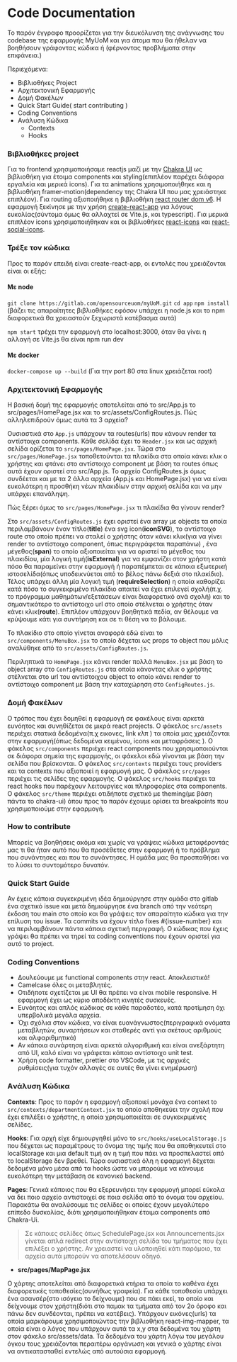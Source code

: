 # Code Documentation

Το παρόν έγγραφο προορίζεται για την διευκόλυνση της ανάγνωσης του codebase της εφαρμογής MyUoM και για άτομα που θα ήθελαν να βοηθήσουν γράφοντας κώδικα ή (φέρνοντας προβλήματα στην επιφάνεια.)

Περιεχόμενα:

- Βιβλιοθήκες Project
- Αρχιτεκτονική Εφαρμογής
- Δομή Φακέλων
- Quick Start Guide( start contributing )
- Coding Conventions
- Ανάλυση Κώδικα
  - Contexts
  - Hooks

### Βιβλιοθήκες project

Για το frontend χρησιμοποιήσαμε reactjs μαζί με την [Chakra UI](https://chakra-ui.com/) ως βιβλιοθήκη για έτοιμα components και styling(επιπλέον παρέχει διάφορα εργαλεία και μερικά icons).
Για τα animations χρησιμοποιήθηκε και η βιβλιοθήκη framer-motion(dependency της Chakra UI που μας χρειάστηκε επιπλέον). Για routing αξιοποιήθηκε η βιβλιοθήκη [react router dom v6](https://reactrouter.com/en/v6.3.0/getting-started/overview).
Η εφαρμογή ξεκίνησε με την χρήση [create-react-app](https://create-react-app.dev/) για λόγους ευκολίας(σύντομα όμως θα αλλαχτεί σε Vite.js, και typescript).
Για μερικά επιπλέον icons χρησιμοποιήθηκαν και οι βιβλιοθήκες [react-icons](https://react-icons.github.io/react-icons/) και [react-social-icons](https://www.npmjs.com/package/react-social-icons).

### Τρέξε τον κώδικα

Προς το παρόν επειδή είναι create-react-app, οι εντολές που χρειάζονται είναι οι εξής:
#### Με node
`git clone https://gitlab.com/opensourceuom/myUoM.git`
`cd app`
`npm install` (βάζει τις απαραίτητες βιβλιοθήκες εφόσον υπάρχει η node.js και το npm διαφορετικά θα χρειαστούν ξεχωριστά κατέβασμα αυτά)

`npm start` τρέχει την εφαρμογή στο localhost:3000, όταν θα γίνει η αλλαγή σε Vite.js θα είναι npm run dev
#### Με docker
`docker-compose up --build` (Για την port 80 στα linux χρειάζεται root)

### Αρχιτεκτονική Εφαρμογής

Η βασική δομή της εφαρμογής αποτελείται από το src/App.js το src/pages/HomePage.jsx και το src/assets/ConfigRoutes.js.
Πώς αλληλεπιδρούν όμως αυτά τα 3 αρχεία?

Ουσιαστικά στο `App.js` υπάρχουν τα routes(urls) που κάνουν render τα αντίστοιχα components. Κάθε σελίδα έχει το `Header.jsx` και ως αρχική σελίδα ορίζεται το `src/pages/HomePage.jsx`. Τώρα στο `src/pages/HomePage.jsx` τοποθετούνται τα πλακίδια στα οποία κάνει κλικ ο χρήστης και φτάνει στο αντίστοιχο component με βάση τα routes όπως αυτά έχουν οριστεί στο src/App.js. Το αρχείο ConfigRoutes.js όμως συνδέεται και με τα 2 άλλα αρχεία (App.js και HomePage.jsx) για να είναι ευκολότερη η προσθήκη νέων πλακιδίων στην αρχική σελίδα και να μην υπάρχει επανάληψη.

Πώς ξέρει όμως το `src/pages/HomePage.jsx` τι πλακίδια θα γίνουν render?

Στο `src/assets/ConfigRoutes.js` έχει οριστεί ένα array με objects τα οποία περιλαμβάνουν έναν τίτλο(**title**) ένα svg icon(**iconSVG**), το αντίστοιχο route στο οποίο πρέπει να σταλεί ο χρήστης όταν κάνει κλικ(για να γίνει render το αντίστοιχο component, όπως περιγράφεται παραπάνω) , ένα μέγεθος(**span**) το οποίο αξιοποιείται για να οριστεί το μέγεθος του πλακιδίου, μία λογική τιμή(**isExternal**) για να εμφανίζει στον χρήστη κατά πόσο θα παραμείνει στην εφαρμογή ή παραπέμπεται σε κάποια εξωτερική ιστοσελίδα(όπως υποδεικνύεται από το βέλος πάνω δεξιά στο πλακίδιο). Τέλος υπάρχει άλλη μία λογική τιμή (**requireSelection**) η οποία καθορίζει κατά πόσο το συγκεκριμένο πλακίδιο απαιτεί να έχει επιλεγεί σχολή(π.χ. το πρόγραμμα μαθημάτων/εξετάσεων είναι διαφορετικό ανά σχολή) και το σημαντικότερο το αντίστοιχο url στο οποίο στέλνεται ο χρήστης όταν κάνει κλικ(**route**). Επιπλέον υπάρχουν βοηθητικά πεδία, αν θέλουμε να κρύψουμε κάτι για συντήρηση και σε τι θέση να το βάλουμε.

Το πλακίδιο στο οποίο γίνεται αναφορά εδώ είναι το `src/components/MenuBox.jsx` το οποίο δέχεται ως props το object που μόλις αναλύθηκε από το `src/assets/ConfigRoutes.js`.

Περιληπτικά το `HomePage.jsx` κάνει render πολλά `MenuBox.jsx` με βάση το object array στο `ConfigRoutes.js` στα οποία κάνοντας κλικ ο χρήστης στέλνεται στο url του αντίστοιχου object το οποίο κάνει render το αντίστοιχο component με βάση την καταχώρηση στο `ConfigRoutes.js`.

### Δομή Φακέλων

Ο τρόπος που έχει δομηθεί η εφαρμογή σε φακέλους είναι αρκετά ευνόητος και συνηθίζεται σε μικρά react projects.
Ο φάκελος `src/assets` περιέχει στατικά δεδομένα(π.χ εικονες, link κλπ ) τα οποία μας χρειάζονται στην εφαρμογή(όπως δεδομένα κειμένου, icons και μεταφράσεις ).
Ο φάκελος `src/components` περιέχει react components που χρησιμοποιούνται σε διάφορα σημεία της εφαρμογής, οι φάκελοι εδώ γίνονται με βάση την σελίδα που βρίσκονται.
Ο φάκελος `src/contexts` περιέχει τους providers και τα contexts που αξιοποιεί η εφαρμογή μας.
Ο φάκελος `src/pages` περιέχει τις σελίδες της εφαρμογής.
Ο φάκελος `src/hooks` περιέχει τα react hooks που παρέχουν λειτουργίες και πληροφορίες στα components.
Ο φάκελος `src/theme` περιέχει οτιδήποτε σχετικό με theming(με βάση πάντα το chakra-ui) όπου προς το παρόν έχουμε ορίσει τα breakpoints που χρησιμοποιούμε στην εφαρμογή.

### How to contribute

Μπορείς να βοηθήσεις ακόμα και χωρίς να γράψεις κώδικα μεταφέροντάς μας τι θα ήταν αυτό που θα προσέθετες στην εφαρμογή ή το πρόβλημα που συνάντησες και που το συνάντησες. Η ομάδα μας θα προσπαθήσει να το λύσει το συντομότερο δυνατόν.

### Quick Start Guide

Αν έχεις κάποια συγκεκριμένη ιδέα δημιούργησε στην ομάδα στο gitlab ένα σχετικό issue και μετά δημιούργησε ένα branch από την νεότερη έκδοση του main στο οποίο και θα γράψεις τον απαραίτητο κώδικα για την επίλυση του issue. Τα commits να έχουν τίτλο fixes #{issue-number} και να περιλαμβάνουν πάντα κάποια σχετική περιγραφή. Ο κώδικας που έχεις γράψει θα πρέπει να τηρεί τα coding conventions που έχουν οριστεί για αυτό το project.

### Coding Conventions

- Δουλεύουμε με functional components στην react. Αποκλειστικά!
- Camelcase όλες οι μεταβλητές.
- Οτιδήποτε σχετίζεται με UI θα πρέπει να είναι mobile responsive. Η εφαρμογή έχει ως κύριο αποδέκτη κινητές συσκευές.
- Ευνόητος και απλός κώδικας σε κάθε παραδοτέο, κατά προτίμηση όχι υπερβολικά μεγάλα αρχεία.
- Όχι σχόλια στον κώδικα, να είναι ευανάγνωστος(περιγραφικά ονόματα μεταβλητών, συναρτήσεων και σταθερές αντί για σκέτους αριθμούς και αλφαριθμητικά)
- Αν κάποια συνάρτηση είναι αρκετά αλγοριθμική και είναι ανεξάρτητη από UI, καλό είναι να γράφεται κάποιο αντίστοιχο unit test.
- Χρήση code formatter, prettier στο VSCode, με τις αρχικές ρυθμίσεις(για τυχόν αλλαγές σε αυτές θα γίνει ενημέρωση)

### Aνάλυση Κώδικα

**Contexts**: Προς το παρόν η εφαρμογή αξιοποιεί μονάχα ένα context to `src/contexts/departmentContext.jsx` το οποίο αποθηκεύει την σχολή που έχει επιλέξει ο χρήστης, η οποία χρησιμοποιείται σε συγκεκριμένες σελίδες.

**Hooks**: Για αρχή είχε δημιουργηθεί μόνο το `src/hooks/useLocalStorage.js` που δέχεται ως παραμέτρους το όνομα της τιμής που θα αποθηκευτεί στο localStorage και μια default τιμή αν η τιμή που πάει να προσπελαστεί από το localStorage δεν βρεθεί. Τώρα ουσιαστικά όλη η εφαρμογή δέχεται δεδομένα μόνο μέσα από τα hooks ώστε να μπορούμε να κάνουμε ευκολότερη την μετάβαση σε κανονικό backend.

**Pages**:
Γενικά κάποιος που θα εξερευνήσει την εφαρμογή μπορεί εύκολα να δει ποιο αρχείο αντιστοιχεί σε ποια σελίδα από το όνομα του αρχείου. Παρακάτω θα αναλύσουμε τις σελίδες οι οποίες έχουν μεγαλύτερο επίπεδο δυσκολίας, διότι χρησιμοποιήθηκαν έτοιμα components από Chakra-Ui.

> Σε κάποιες σελίδες όπως SchedulePage.jsx και Announcements.jsx γίνεται απλά redirect στην αντίστοιχη σελίδα του τμήματος που έχει επιλέξει ο χρήστης. Αν χρειαστεί να υλοποιηθεί κάτι παρόμοιο, τα αρχεία αυτά μπορούν να αποτελέσουν οδηγό.

- **src/pages/MapPage.jsx**

Ο χάρτης αποτελείται από διαφορετικά κτήρια τα οποία το καθένα έχει διαφορετικές τοποθεσίες(συνήθως γραφεία). Για κάθε τοποθεσία υπάρχει ένα ασανσέρ(στο ισόγειο το δείχνουμε) που σε πάει εκεί, το οποίο και δείχνουμε στον χρήστη(διότι στο παμακ τα τμήματα από τον 2ο όροφο και πάνω δεν συνδέονται, πρέπει να κατέβεις). Υπάρχουν εικόνες(urls) τα οποία μαρκάρουμε χρησιμοποιώντας την βιβλιοθήκη react-img-mapper, τα οποία είναι ο λόγος που υπάρχουν αυτά τα x,y στα δεδομένα του χάρτη στον φάκελο src/assets/data.
Τα δεδομένα του χάρτη λόγω του μεγάλου όγκου τους χρειάζονται περαιτέρω οργάνωση και γενικά ο χάρτης είναι να αντικατασταθεί εντελώς από αυτούσια εφαρμογή.
